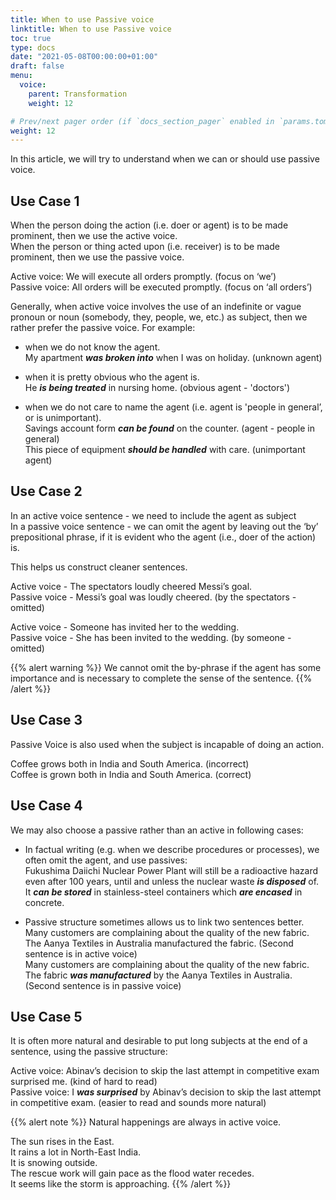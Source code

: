 ```yaml
---
title: When to use Passive voice   
linktitle: When to use Passive voice   
toc: true
type: docs
date: "2021-05-08T00:00:00+01:00"
draft: false
menu:
  voice:
    parent: Transformation
    weight: 12

# Prev/next pager order (if `docs_section_pager` enabled in `params.toml`)
weight: 12
---
```


In this article, we will try to understand when we can or should use passive voice. 

## Use Case 1

When the person doing the action (i.e. doer or agent) is to be made prominent, then we use the active voice. <br>
When the person or thing acted upon (i.e. receiver) is to be made prominent, then we use the passive voice. 

Active voice: We will execute all orders promptly. (focus on ‘we’) <br>
Passive voice: All orders will be executed promptly.  (focus on ‘all orders’)

Generally, when active voice involves the use of an indefinite or vague pronoun or noun (somebody, they, people, we, etc.) as subject, then we rather prefer the passive voice. For example: 

* when we do not know the agent. <br> 
My apartment ***was broken into*** when I was on holiday. (unknown agent)

* when it is pretty obvious who the agent is. <br> 
He ***is being treated*** in nursing home. (obvious agent - 'doctors')

* when we do not care to name the agent (i.e. agent is 'people in general’, or is unimportant). <br>
Savings account form ***can be found*** on the counter. (agent - people in general) <br>
This piece of equipment ***should be handled*** with care. (unimportant agent)

## Use Case 2

In an active voice sentence - we need to include the agent as subject <br>
In a passive voice sentence - we can omit the agent by leaving out the ‘by’ prepositional phrase, if it is evident who the agent (i.e., doer of the action) is.

This helps us construct cleaner sentences.  

Active voice - The spectators loudly cheered Messi’s goal. <br>
Passive voice - Messi’s goal was loudly cheered. (by the spectators - omitted)

Active voice - Someone has invited her to the wedding. <br>
Passive voice - She has been invited to the wedding. (by someone - omitted)

{{% alert warning %}}
We cannot omit the by-phrase if the agent has some importance and is necessary to complete the sense of the sentence.
{{% /alert %}}

## Use Case 3

Passive Voice is also used when the subject is incapable of doing an action.

Coffee grows both in India and South America. (incorrect) <br>
Coffee is grown both in India and South America. (correct)

## Use Case 4

We may also choose a passive rather than an active in following cases:

* In factual writing (e.g. when we describe procedures or processes), we often omit the agent, and use passives: <br>
Fukushima Daiichi Nuclear Power Plant will still be a radioactive hazard even after 100 years, until and unless the nuclear waste ***is disposed*** of. It ***can be stored*** in stainless-steel containers which ***are encased*** in concrete. 

* Passive structure sometimes allows us to link two sentences better. <br>
Many customers are complaining about the quality of the new fabric. The Aanya Textiles in Australia manufactured the fabric. (Second sentence is in active voice) <br>
Many customers are complaining about the quality of the new fabric. The fabric ***was manufactured*** by the Aanya Textiles in Australia. (Second sentence is in passive voice)

## Use Case 5

It is often more natural and desirable to put long subjects at the end of a sentence, using the passive structure:

Active voice: Abinav’s decision to skip the last attempt in competitive exam surprised me. (kind of hard to read) <br>
Passive voice: I ***was surprised*** by Abinav’s decision to skip the last attempt in competitive exam. (easier to read and sounds more natural)

{{% alert note %}}
Natural happenings are always in active voice.

The sun rises in the East. <br>
It rains a lot in North-East India. <br>
It is snowing outside. <br>
The rescue work will gain pace as the flood water recedes. <br>
It seems like the storm is approaching.
{{% /alert %}}

